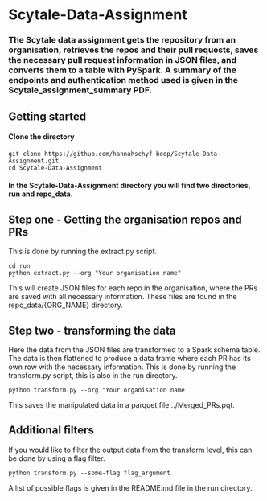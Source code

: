# Scytale-Data-Assignment
### The Scytale data assignment gets the repository from an organisation, retrieves the repos and their pull requests, saves the necessary pull request information in JSON files, and converts them to a table with PySpark. A summary of the endpoints and authentication method used is given in the Scytale_assignment_summary PDF. 

## Getting started

#### Clone the directory

```
git clone https://github.com/hannahschyf-boop/Scytale-Data-Assignment.git
cd Scytale-Data-Assignment
```
#### In the Scytale-Data-Assignment directory you will find two directories, run and repo_data.

## Step one - Getting the organisation repos and PRs
This is done by running the extract.py script.

```
cd run
python extract.py --org "Your organisation name"
```
This will create JSON files for each repo in the organisation, where the PRs are saved with all necessary information. 
These files are found in the repo_data/{ORG_NAME} directory. 

## Step two - transforming the data 
Here the data from the JSON files are transformed to a Spark schema table. The data is then flattened to produce a data frame where each PR has its own row with the necessary information. 
This is done by running the transform.py script, this is also in the run directory.

```
python transform.py --org "Your organisation name
```
This saves the manipulated data in a parquet file ../Merged_PRs.pqt.

## Additional filters
If you would like to filter the output data from the transform level, this can be done by using a flag filter.
```
python transform.py --some-flag flag_argument
```
A list of possible flags is given in the README.md file in the run directory. 




